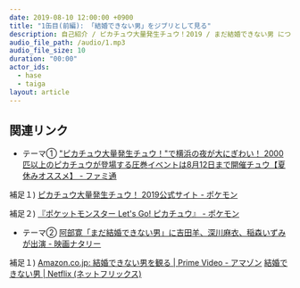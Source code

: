 ```yaml
---
date: 2019-08-10 12:00:00 +0900
title: "1缶目(前編): 「結婚できない男」をジブリとして見る"
description: 自己紹介 / ピカチュウ大量発生チュウ！2019 / まだ結婚できない男 についてトークしました。
audio_file_path: /audio/1.mp3
audio_file_size: 10
duration: "00:00"
actor_ids:
  - hase
  - taiga
layout: article
---
```


## 関連リンク

- テーマ① ["ピカチュウ大量発生チュウ！"で横浜の夜が大にぎわい！ 2000匹以上のピカチュウが登場する圧巻イベントは8月12日まで開催チュウ【夏休みオススメ】 - ファミ通](https://www.famitsu.com/news/201908/08181096.html)

補足１) [ピカチュウ大量発生チュウ！ 2019公式サイト - ポケモン](https://www.pokemon.co.jp/ex/pika_event)

補足２) [『ポケットモンスター Let's Go! ピカチュウ』 - ポケモン](https://www.pokemon.co.jp/ex/pika_vee)

- テーマ② [阿部寛「まだ結婚できない男」に吉田羊、深川麻衣、稲森いずみが出演 - 映画ナタリー](https://natalie.mu/eiga/news/342808)

補足１) [Amazon.co.jp: 結婚できない男を観る | Prime Video - アマゾン](https://www.amazon.co.jp/gp/video/detail/B01K2Q6XCU)
[結婚できない男 | Netflix (ネットフリックス)](https://www.netflix.com/jp/title/80062012)
